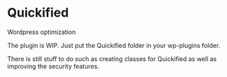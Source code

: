 # Quickified
Wordpress optimization

The plugin is WIP. Just put the Quickified folder in your wp-plugins folder.

There is still stuff to do such as creating classes for Quickified as well as improving the security features.
